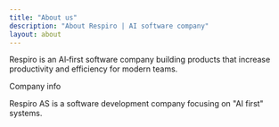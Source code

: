 ```yaml
---
title: "About us"
description: "About Respiro | AI software company"
layout: about
---
```


Respiro is an AI‑first software company building products that increase productivity and efficiency for modern teams.

Company info

Respiro AS is a software development company focusing on "AI first" systems.
